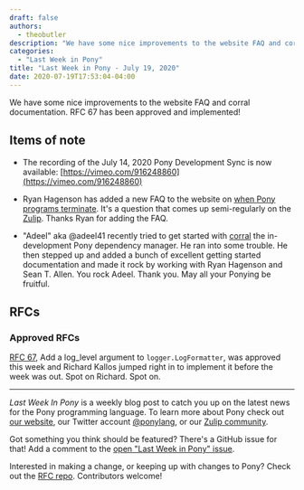 ```yaml
---
draft: false
authors:
  - theobutler
description: "We have some nice improvements to the website FAQ and corral documentation. RFC 67 has been approved and implemented!"
categories:
  - "Last Week in Pony"
title: "Last Week in Pony - July 19, 2020"
date: 2020-07-19T17:53:04-04:00
---
```


We have some nice improvements to the website FAQ and corral documentation. RFC 67 has been approved and implemented!
<!-- more -->

## Items of note

- The recording of the July 14, 2020 Pony Development Sync is now available: [https://vimeo.com/916248860](https://vimeo.com/916248860)

- Ryan Hagenson has added a new FAQ to the website on [when Pony programs terminate](https://www.ponylang.io/faq/runtime/#program-exit). It's a question that comes up semi-regularly on the [Zulip](https://ponylang.zulipchat.com/#). Thanks Ryan for adding the FAQ.

- "Adeel" aka @adeel41 recently tried to get started with [corral](https://github.com/ponylang/corral) the in-development Pony dependency manager. He ran into some trouble. He then stepped up and added a bunch of excellent getting started documentation and made it rock by working with Ryan Hagenson and Sean T. Allen. You rock Adeel. Thank you. May all your Ponying be fruitful.

## RFCs

### Approved RFCs

[RFC 67](https://github.com/ponylang/rfcs/blob/main/text/0067-add-log-level-argument-to-logformatter.md), Add a log_level argument to `logger.LogFormatter`, was approved this week and Richard Kallos jumped right in to implement it before the week was out. Spot on Richard. Spot on.

---

_Last Week In Pony_ is a weekly blog post to catch you up on the latest news for the Pony programming language. To learn more about Pony check out [our website](https://ponylang.io), our Twitter account [@ponylang](https://twitter.com/ponylang), or our [Zulip community](https://ponylang.zulipchat.com).

Got something you think should be featured? There's a GitHub issue for that! Add a comment to the [open "Last Week in Pony" issue](https://github.com/ponylang/ponylang.github.io/issues?q=is%3Aissue+is%3Aopen+label%3Alast-week-in-pony).

Interested in making a change, or keeping up with changes to Pony? Check out the [RFC repo](https://github.com/ponylang/rfcs). Contributors welcome!
